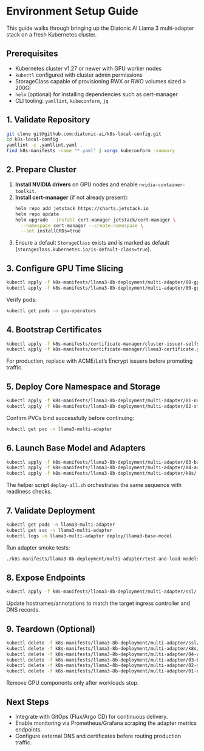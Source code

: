 # Environment Setup Guide

This guide walks through bringing up the Diatonic AI Llama 3 multi-adapter stack on a fresh Kubernetes cluster.

## Prerequisites
- Kubernetes cluster v1.27 or newer with GPU worker nodes
- `kubectl` configured with cluster admin permissions
- StorageClass capable of provisioning RWX or RWO volumes sized ≥ 200Gi
- `helm` (optional) for installing dependencies such as cert-manager
- CLI tooling: `yamllint`, `kubeconform`, `jq`

## 1. Validate Repository
```bash
git clone git@github.com:diatonic-ai/k8s-local-config.git
cd k8s-local-config
yamllint -c .yamllint.yaml .
find k8s-manifests -name "*.yaml" | xargs kubeconform -summary
```

## 2. Prepare Cluster
1. **Install NVIDIA drivers** on GPU nodes and enable `nvidia-container-toolkit`.
2. **Install cert-manager** (if not already present):
   ```bash
   helm repo add jetstack https://charts.jetstack.io
   helm repo update
   helm upgrade --install cert-manager jetstack/cert-manager \
     --namespace cert-manager --create-namespace \
     --set installCRDs=true
   ```
3. Ensure a default `StorageClass` exists and is marked as default (`storageclass.kubernetes.io/is-default-class=true`).

## 3. Configure GPU Time Slicing
```bash
kubectl apply -f k8s-manifests/llama3-8b-deployment/multi-adapter/00-gpu-time-slicing/time-slicing-config.yaml
kubectl apply -f k8s-manifests/llama3-8b-deployment/multi-adapter/00-gpu-time-slicing/nvidia-device-plugin-with-timeslicing.yaml
```
Verify pods:
```bash
kubectl get pods -n gpu-operators
```

## 4. Bootstrap Certificates
```bash
kubectl apply -f k8s-manifests/certificate-manager/cluster-issuer-selfsigned.yaml
kubectl apply -f k8s-manifests/certificate-manager/llama3-certificate.yaml
```
For production, replace with ACME/Let’s Encrypt issuers before promoting traffic.

## 5. Deploy Core Namespace and Storage
```bash
kubectl apply -f k8s-manifests/llama3-8b-deployment/multi-adapter/01-namespace/
kubectl apply -f k8s-manifests/llama3-8b-deployment/multi-adapter/02-storage/
```
Confirm PVCs bind successfully before continuing:
```bash
kubectl get pvc -n llama3-multi-adapter
```

## 6. Launch Base Model and Adapters
```bash
kubectl apply -f k8s-manifests/llama3-8b-deployment/multi-adapter/03-base-model/
kubectl apply -f k8s-manifests/llama3-8b-deployment/multi-adapter/04-adapters/
kubectl apply -f k8s-manifests/llama3-8b-deployment/multi-adapter/k8s/
```
The helper script `deploy-all.sh` orchestrates the same sequence with readiness checks.

## 7. Validate Deployment
```bash
kubectl get pods -n llama3-multi-adapter
kubectl get svc -n llama3-multi-adapter
kubectl logs -n llama3-multi-adapter deploy/llama3-base-model
```
Run adapter smoke tests:
```bash
./k8s-manifests/llama3-8b-deployment/multi-adapter/test-and-load-models.sh
```

## 8. Expose Endpoints
```bash
kubectl apply -f k8s-manifests/llama3-8b-deployment/multi-adapter/ssl/
```
Update hostnames/annotations to match the target ingress controller and DNS records.

## 9. Teardown (Optional)
```bash
kubectl delete -f k8s-manifests/llama3-8b-deployment/multi-adapter/ssl/
kubectl delete -f k8s-manifests/llama3-8b-deployment/multi-adapter/k8s/
kubectl delete -f k8s-manifests/llama3-8b-deployment/multi-adapter/04-adapters/
kubectl delete -f k8s-manifests/llama3-8b-deployment/multi-adapter/03-base-model/
kubectl delete -f k8s-manifests/llama3-8b-deployment/multi-adapter/02-storage/
kubectl delete -f k8s-manifests/llama3-8b-deployment/multi-adapter/01-namespace/
```
Remove GPU components only after workloads stop.

## Next Steps
- Integrate with GitOps (Flux/Argo CD) for continuous delivery.
- Enable monitoring via Prometheus/Grafana scraping the adapter metrics endpoints.
- Configure external DNS and certificates before routing production traffic.
